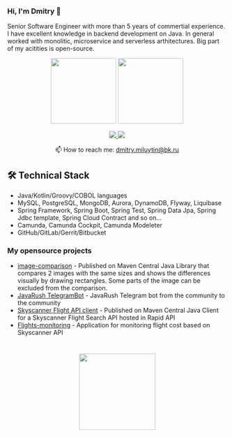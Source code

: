 ### Hi, I'm Dmitry 👋
Senior Software Engineer with more than 5 years of commertial experience. I have excellent knowledge in backend development on Java.
In general worked with monolitic, microservice and serverless arthitectures. Big part of my acitities is open-source.

<p align='center'>
   <a href="https://github-readme-stats.vercel.app/api?username=dmtrymiltn&show_icons=true&count_private=true"><img
           height=150
           src="https://github-readme-stats.vercel.app/api?username=dmtrymiltn&show_icons=true&count_private=true"/></a>
   <a href="https://github.com/dmtrymiltn/github-readme-stats"><img height=150
                                                                  src="https://github-readme-stats.vercel.app/api/top-langs/?username=dmtrymiltn&layout=compact"/></a>
</p>

<p align='center'>
   <a href="https://www.linkedin.com/in/dmtrymiltn/">
       <img src="https://img.shields.io/badge/linkedin-%230077B5.svg?&style=for-the-badge&logo=linkedin&logoColor=white"/>
   </a>
   <a href="https://t.me/joinchat/SpqRPBFo_sM6qm05">
       <img src="https://img.shields.io/badge/Telegram-2CA5E0?style=for-the-badge&logo=telegram&logoColor=white"/>
   </a>
<p align='center'>
   📫 How to reach me: <a href='mailto:dmitry.miluytin@bk.ru'>dmitry.miluytin@bk.ru</a>
</p>


## 🛠 Technical Stack
*   Java/Kotlin/Groovy/COBOL languages
*   MySQL, PostgreSQL, MongoDB, Aurora, DynamoDB, Flyway, Liquibase
*   Spring Framework, Spring Boot, Spring Test, Spring Data Jpa, Spring Jdbc template, Spring Cloud Contract and so on...
*   Camunda, Camunda Cockpit, Camunda Modeleter
*   GitHub/GitLab/Gerrit/Bitbucket

### My opensource projects

*   [image-comparison](https://github.com/romankh3/image-comparison) - Published on Maven Central Java Library that compares 2 images with the same sizes and shows the differences visually by drawing rectangles. Some parts of the image can be excluded from the comparison.
*   [JavaRush TelegramBot](https://github.com/javarushcommunity/javarush-telegrambot) - JavaRush Telegram bot from the community to the community
*   [Skyscanner Flight API client](https://github.com/romankh3/skyscanner-flight-api-client) - Published on Maven Central Java Client for a Skyscanner Flight Search API hosted in Rapid API
*   [Flights-monitoring](https://github.com/romankh3/flights-monitoring) - Application for monitoring flight cost based on Skyscanner API

<div align="center" style="margin: 40px 0">
   <a href="https://github.com/dmtrymiltn/github-profile-views-counter">
       <img width="175px" src="https://miluytun.com/ghpvc/?username=dmtrymiltn&color=DE002D">
   </a>
</div>

